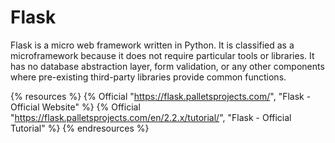 # Flask

Flask is a micro web framework written in Python. It is classified as a microframework because it does not require particular tools or libraries. It has no database abstraction layer, form validation, or any other components where pre-existing third-party libraries provide common functions.

{% resources %}
  {% Official "https://flask.palletsprojects.com/", "Flask - Official Website" %}
  {% Official "https://flask.palletsprojects.com/en/2.2.x/tutorial/", "Flask - Official Tutorial" %}
{% endresources %}
